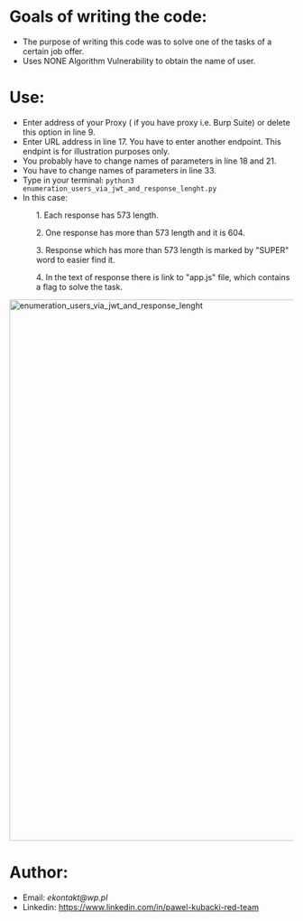 <h1>Goals of writing the code:</h1>
<ul>
<li>The purpose of writing this code was to solve one of the tasks of a certain job offer.</li>
<li>Uses NONE Algorithm Vulnerability to obtain the name of user.</li>
</ul>
<h1>Use:</h1>
<ul>
<li>Enter address of your Proxy ( if you have proxy i.e. Burp Suite) or delete this option in line 9.</li>
<li>Enter URL address in line 17. You have to enter another endpoint. This endpint is for illustration purposes only.</li>
<li>You probably have to change names of parameters in line 18 and 21.</li>
<li>You have to change names of parameters in line 33.</li>
<li>Type in your terminal: <code>python3 enumeration_users_via_jwt_and_response_lenght.py</code></li>
<li>In this case:</li>
  <ol>1. Each response has 573 length.</ol>
  <ol>2. One response has more than 573 length and it is 604.</ol>
  <ol>3. Response which has more than 573 length is marked by "SUPER" word to easier find it.</ol>
  <ol>4. In the text of response there is link to "app.js" file, which contains a flag to solve the task.</ol>
</ul>
<img width="958" alt="enumeration_users_via_jwt_and_response_lenght" src="https://github.com/user-attachments/assets/edf0f286-4929-4bc7-94f4-e0e7eea83bbd">

<h1>Author:</h1>
<ul>
<li>Email: <em>ekontakt@wp.pl</em></li>
<li>Linkedin: <a href="https://www.linkedin.com/in/pawel-kubacki-red-team" rel="nofollow">https://www.linkedin.com/in/pawel-kubacki-red-team</a></li>
</ul>

